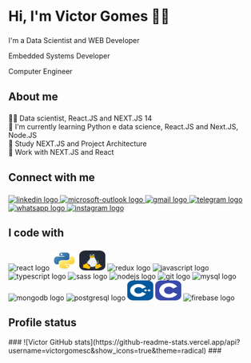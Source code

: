 <h1 align="left">Hi, I'm Victor Gomes 🙋‍♂️</h1>

###

<p align="left">I'm a Data Scientist and WEB Developer</p>
<p align="left">Embedded Systems Developer</p>
<p align="left">Computer Engineer</p>

###

<h2 align="left">About me</h2>

###

<p align="left">👨‍💻 Data scientist, React.JS and NEXT.JS 14<br>📖 I'm currently learning Python e data science, React.JS and Next.JS, Node.JS<br>🎲 Study NEXT.JS and Project Architecture <br>🎯 Work with NEXT.JS and React</p>

###

<h2 align="left">Connect with me</h2>

###

<div align="left">
  <a href="https://www.linkedin.com/in/victor-gomes-da-costa-123a90241/" target="_blank">
    <img src="https://raw.githubusercontent.com/maurodesouza/profile-readme-generator/master/src/assets/icons/social/linkedin/default.svg" width="52" height="40" alt="linkedin logo"  />
  </a>
  <a href="mailto:victorgomesdacosta18@gmail.com" target="_blank">
    <img src="https://raw.githubusercontent.com/maurodesouza/profile-readme-generator/master/src/assets/icons/social/microsoft-outlook/default.svg" width="52" height="40" alt="microsoft-outlook logo"  />
  </a>
  <a href="mailto:victorgomesdacosta18@alu.ufc.br" target="_blank">
    <img src="https://raw.githubusercontent.com/maurodesouza/profile-readme-generator/master/src/assets/icons/social/gmail/default.svg" width="52" height="40" alt="gmail logo"  />
  </a>
  <a href="https://t.me/+5588981437585" target="_blank">
    <img src="https://raw.githubusercontent.com/maurodesouza/profile-readme-generator/master/src/assets/icons/social/telegram/default.svg" width="52" height="40" alt="telegram logo"  />
  </a>
  <a href="https://api.whatsapp.com/send?phone=88981437585" target="_blank">
    <img src="https://raw.githubusercontent.com/maurodesouza/profile-readme-generator/master/src/assets/icons/social/whatsapp/default.svg" width="52" height="40" alt="whatsapp logo"  />
  </a>
  <a href="https://www.instagram.com/victor_gomesc/?next=%2F" target="_blank">
    <img src="https://raw.githubusercontent.com/maurodesouza/profile-readme-generator/master/src/assets/icons/social/instagram/default.svg" width="52" height="40" alt="instagram logo"  />
  </a>
</div>

###

<h2 align="left">I code with</h2>

###

<div align="left">
  <img src="https://cdn.jsdelivr.net/gh/devicons/devicon/icons/react/react-original.svg" height="40" width="52" alt="react logo"  />
  <img src="https://raw.githubusercontent.com/devicons/devicon/master/icons/python/python-original.svg" height="40" width="52" alt="apple logo"  />
  <img src="https://github.com/tandpfun/skill-icons/blob/main/icons/Linux-Dark.svg" height="40" width="52" alt="android logo"  />
  <img src="https://cdn.jsdelivr.net/gh/devicons/devicon/icons/redux/redux-original.svg" height="40" width="52" alt="redux logo"  />
  <img src="https://cdn.jsdelivr.net/gh/devicons/devicon/icons/javascript/javascript-original.svg" height="40" width="52" alt="javascript logo"  />
  <img src="https://cdn.jsdelivr.net/gh/devicons/devicon/icons/typescript/typescript-original.svg" height="40" width="52" alt="typescript logo"  />
  <img src="https://cdn.jsdelivr.net/gh/devicons/devicon/icons/sass/sass-original.svg" height="40" width="52" alt="sass logo"  />
  <img src="https://cdn.jsdelivr.net/gh/devicons/devicon/icons/nodejs/nodejs-original.svg" height="40" width="52" alt="nodejs logo"  />
  <img src="https://cdn.jsdelivr.net/gh/devicons/devicon/icons/git/git-original.svg" height="40" width="52" alt="git logo"  />
  <img src="https://cdn.jsdelivr.net/gh/devicons/devicon/icons/mysql/mysql-original.svg" height="40" width="52" alt="mysql logo"  />
  <img src="https://cdn.jsdelivr.net/gh/devicons/devicon/icons/mongodb/mongodb-original.svg" height="40" width="52" alt="mongodb logo"  />
  <img src="https://cdn.jsdelivr.net/gh/devicons/devicon/icons/postgresql/postgresql-original.svg" height="40" width="52" alt="postgresql logo"  />
  <img src="https://github.com/tandpfun/skill-icons/blob/main/icons/CPP.svg" height="40" width="52" alt="bitbucket logo"  />
  <img src="https://github.com/tandpfun/skill-icons/blob/main/icons/C.svg" height="40" width="52" alt="flutter logo"  />
  <img src="https://cdn.jsdelivr.net/gh/devicons/devicon/icons/firebase/firebase-plain.svg" height="40" width="52" alt="firebase logo"  />
</div>

###

<h2 align="left">Profile status</h2>
### 
  ![Victor GitHub stats](https://github-readme-stats.vercel.app/api?username=victorgomesc&show_icons=true&theme=radical)
###
